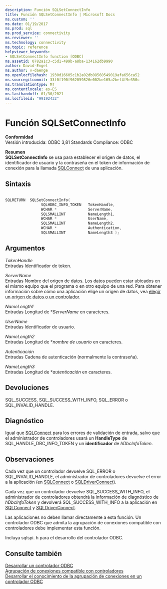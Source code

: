 ```yaml
---
description: Función SQLSetConnectInfo
title: Función SQLSetConnectInfo | Microsoft Docs
ms.custom: ''
ms.date: 01/19/2017
ms.prod: sql
ms.prod_service: connectivity
ms.reviewer: ''
ms.technology: connectivity
ms.topic: reference
helpviewer_keywords:
- SQLSetConnectInfo function [ODBC]
ms.assetid: 0782a1c3-c5d1-499b-a8ba-134162db9990
author: David-Engel
ms.author: v-daenge
ms.openlocfilehash: 1930d16605c1b2a02db08560549019afa656ca52
ms.sourcegitcommit: 33f0f190f962059826e002be165a2bef4f9e350c
ms.translationtype: MT
ms.contentlocale: es-ES
ms.lasthandoff: 01/30/2021
ms.locfileid: "99192432"
---
```

# <a name="sqlsetconnectinfo-function"></a>Función SQLSetConnectInfo
**Conformidad**  
 Versión introducida: ODBC 3,81 Standards Compliance: ODBC  
  
 **Resumen**  
 **SQLSetConnectInfo** se usa para establecer el origen de datos, el identificador de usuario y la contraseña en el token de información de conexión para la llamada [SQLConnect](../../../odbc/reference/syntax/sqlconnect-function.md) de una aplicación.  
  
## <a name="syntax"></a>Sintaxis  
  
```cpp
  
SQLRETURN  SQLSetConnectInfo(  
                SQLHDBC_INFO_TOKEN   TokenHandle,  
                WCHAR *              ServerName,  
                SQLSMALLINT          NameLength1,  
                WCHAR *              UserName,  
                SQLSMALLINT          NameLength2,  
                WCHAR *              Authentication,  
                SQLSMALLINT          NameLength3 );  
```  
  
## <a name="arguments"></a>Argumentos  
 *TokenHandle*  
 Entradas Identificador de token.  
  
 *ServerName*  
 Entradas Nombre del origen de datos. Los datos pueden estar ubicados en el mismo equipo que el programa o en otro equipo de una red. Para obtener información sobre cómo una aplicación elige un origen de datos, vea [elegir un origen de datos o un controlador](../../../odbc/reference/develop-app/choosing-a-data-source-or-driver.md).  
  
 *NameLength1*  
 Entradas Longitud de **ServerName* en caracteres.  
  
 *UserName*  
 Entradas Identificador de usuario.  
  
 *NameLength2*  
 Entradas Longitud de **nombre de usuario* en caracteres.  
  
 *Autenticación*  
 Entradas Cadena de autenticación (normalmente la contraseña).  
  
 *NameLength3*  
 Entradas Longitud de **autenticación* en caracteres.  
  
## <a name="returns"></a>Devoluciones  
 SQL_SUCCESS, SQL_SUCCESS_WITH_INFO, SQL_ERROR o SQL_INVALID_HANDLE.  
  
## <a name="diagnostics"></a>Diagnóstico  
 Igual que [SQLConnect](../../../odbc/reference/syntax/sqlconnect-function.md) para los errores de validación de entrada, salvo que el administrador de controladores usará un **HandleType** de SQL_HANDLE_DBC_INFO_TOKEN y un **identificador** de *hDbcInfoToken*.  
  
## <a name="remarks"></a>Observaciones  
 Cada vez que un controlador devuelve SQL_ERROR o SQL_INVALID_HANDLE, el administrador de controladores devuelve el error a la aplicación (en [SQLConnect](../../../odbc/reference/syntax/sqlconnect-function.md) o [SQLDriverConnect](../../../odbc/reference/syntax/sqldriverconnect-function.md)).  
  
 Cada vez que un controlador devuelve SQL_SUCCESS_WITH_INFO, el administrador de controladores obtendrá la información de diagnóstico de *hDbcInfoToken* y devolverá SQL_SUCCESS_WITH_INFO a la aplicación en [SQLConnect](../../../odbc/reference/syntax/sqlconnect-function.md) y [SQLDriverConnect](../../../odbc/reference/syntax/sqldriverconnect-function.md).  
  
 Las aplicaciones no deben llamar directamente a esta función. Un controlador ODBC que admita la agrupación de conexiones compatible con controladores debe implementar esta función.  
  
 Incluya sqlspi. h para el desarrollo del controlador ODBC.  
  
## <a name="see-also"></a>Consulte también  
 [Desarrollar un controlador ODBC](../../../odbc/reference/develop-driver/developing-an-odbc-driver.md)   
 [Agrupación de conexiones compatible con controladores](../../../odbc/reference/develop-app/driver-aware-connection-pooling.md)   
 [Desarrollar el conocimiento de la agrupación de conexiones en un controlador ODBC](../../../odbc/reference/develop-driver/developing-connection-pool-awareness-in-an-odbc-driver.md)
